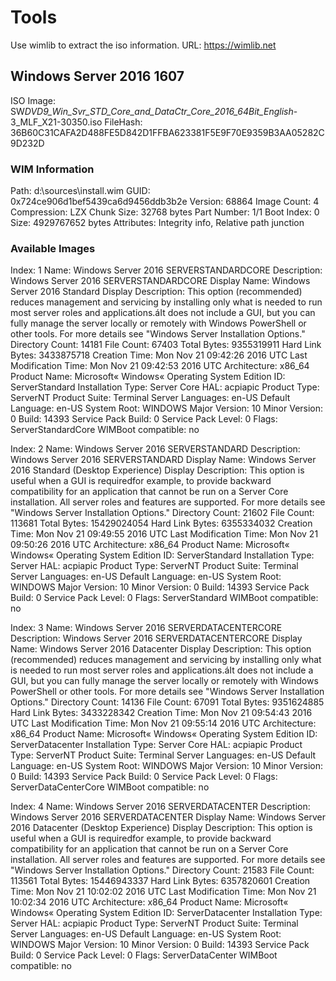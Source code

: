 # Tools

Use wimlib to extract the iso information.
URL: <https://wimlib.net>

## Windows Server 2016 1607

ISO Image: SW*DVD9_Win_Svr_STD_Core_and_DataCtr_Core_2016_64Bit_English*-3_MLF_X21-30350.iso
FileHash: 36B60C31CAFA2D488FE5D842D1FFBA623381F5E9F70E9359B3AA05282C9D232D

### WIM Information

Path: d:\sources\install.wim
GUID: 0x724ce906d1bef5439ca6d9456ddb3b2e
Version: 68864
Image Count: 4
Compression: LZX
Chunk Size: 32768 bytes
Part Number: 1/1
Boot Index: 0
Size: 4929767652 bytes
Attributes: Integrity info, Relative path junction

### Available Images

Index: 1
Name: Windows Server 2016 SERVERSTANDARDCORE
Description: Windows Server 2016 SERVERSTANDARDCORE
Display Name: Windows Server 2016 Standard
Display Description: This option (recommended) reduces management and servicing by installing only what is needed to run most server roles and applications.áIt does not include a GUI, but you can fully manage the server locally or remotely with Windows PowerShell or other tools. For more details see "Windows Server Installation Options."
Directory Count: 14181
File Count: 67403
Total Bytes: 9355319911
Hard Link Bytes: 3433875718
Creation Time: Mon Nov 21 09:42:26 2016 UTC
Last Modification Time: Mon Nov 21 09:42:53 2016 UTC
Architecture: x86_64
Product Name: Microsoft« Windows« Operating System
Edition ID: ServerStandard
Installation Type: Server Core
HAL: acpiapic
Product Type: ServerNT
Product Suite: Terminal Server
Languages: en-US
Default Language: en-US
System Root: WINDOWS
Major Version: 10
Minor Version: 0
Build: 14393
Service Pack Build: 0
Service Pack Level: 0
Flags: ServerStandardCore
WIMBoot compatible: no

Index: 2
Name: Windows Server 2016 SERVERSTANDARD
Description: Windows Server 2016 SERVERSTANDARD
Display Name: Windows Server 2016 Standard (Desktop Experience)
Display Description: This option is useful when a GUI is requiredfor example, to provide backward compatibility for an application that cannot be run on a Server Core installation. All server roles and features are supported. For more details see "Windows Server Installation Options."
Directory Count: 21602
File Count: 113681
Total Bytes: 15429024054
Hard Link Bytes: 6355334032
Creation Time: Mon Nov 21 09:49:55 2016 UTC
Last Modification Time: Mon Nov 21 09:50:26 2016 UTC
Architecture: x86_64
Product Name: Microsoft« Windows« Operating System
Edition ID: ServerStandard
Installation Type: Server
HAL: acpiapic
Product Type: ServerNT
Product Suite: Terminal Server
Languages: en-US
Default Language: en-US
System Root: WINDOWS
Major Version: 10
Minor Version: 0
Build: 14393
Service Pack Build: 0
Service Pack Level: 0
Flags: ServerStandard
WIMBoot compatible: no

Index: 3
Name: Windows Server 2016 SERVERDATACENTERCORE
Description: Windows Server 2016 SERVERDATACENTERCORE
Display Name: Windows Server 2016 Datacenter
Display Description: This option (recommended) reduces management and servicing by installing only what is needed to run most server roles and applications.áIt does not include a GUI, but you can fully manage the server locally or remotely with Windows PowerShell or other tools. For more details see "Windows Server Installation Options."
Directory Count: 14136
File Count: 67091
Total Bytes: 9351624885
Hard Link Bytes: 3433228342
Creation Time: Mon Nov 21 09:54:43 2016 UTC
Last Modification Time: Mon Nov 21 09:55:14 2016 UTC
Architecture: x86_64
Product Name: Microsoft« Windows« Operating System
Edition ID: ServerDatacenter
Installation Type: Server Core
HAL: acpiapic
Product Type: ServerNT
Product Suite: Terminal Server
Languages: en-US
Default Language: en-US
System Root: WINDOWS
Major Version: 10
Minor Version: 0
Build: 14393
Service Pack Build: 0
Service Pack Level: 0
Flags: ServerDataCenterCore
WIMBoot compatible: no

Index: 4
Name: Windows Server 2016 SERVERDATACENTER
Description: Windows Server 2016 SERVERDATACENTER
Display Name: Windows Server 2016 Datacenter (Desktop Experience)
Display Description: This option is useful when a GUI is requiredfor example, to provide backward compatibility for an application that cannot be run on a Server Core installation. All server roles and features are supported. For more details see "Windows Server Installation Options."
Directory Count: 21583
File Count: 113561
Total Bytes: 15446943337
Hard Link Bytes: 6357820601
Creation Time: Mon Nov 21 10:02:02 2016 UTC
Last Modification Time: Mon Nov 21 10:02:34 2016 UTC
Architecture: x86_64
Product Name: Microsoft« Windows« Operating System
Edition ID: ServerDatacenter
Installation Type: Server
HAL: acpiapic
Product Type: ServerNT
Product Suite: Terminal Server
Languages: en-US
Default Language: en-US
System Root: WINDOWS
Major Version: 10
Minor Version: 0
Build: 14393
Service Pack Build: 0
Service Pack Level: 0
Flags: ServerDataCenter
WIMBoot compatible: no
